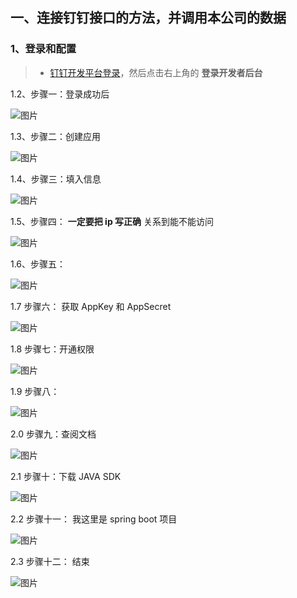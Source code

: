 ## 一、连接钉钉接口的方法，并调用本公司的数据

### 1、登录和配置

> - [钉钉开发平台登录](https://appcenter.dingtalk.com/)，然后点击右上角的  **登录开发者后台**


1.2、步骤一：登录成功后

![图片](./img/1.png)


1.3、步骤二：创建应用


![图片](./img/2.png)


1.4、步骤三：填入信息

![图片](./img/3.png)


1.5、步骤四： **一定要把 ip 写正确**  关系到能不能访问

![图片](./img/4.png)

1.6、步骤五：

![图片](./img/5.png)


1.7 步骤六： 获取 AppKey 和 AppSecret

![图片](./img/6.png)


1.8 步骤七：开通权限

![图片](./img/7.png)

1.9 步骤八：

![图片](./img/8.png)


2.0 步骤九：查阅文档

![图片](./img/9.png)


2.1 步骤十：下载 JAVA SDK

![图片](./img/11.png)


2.2 步骤十一： 我这里是 spring boot 项目

![图片](./img/12.png)

2.3 步骤十二： 结束

![图片](./img/13.png)





